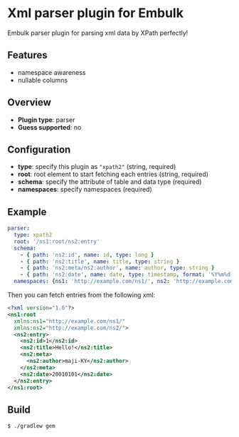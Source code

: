 # Xml parser plugin for Embulk

Embulk parser plugin for parsing xml data by XPath perfectly!

## Features

- namespace awareness
- nullable columns

## Overview

* **Plugin type**: parser
* **Guess supported**: no

## Configuration

- **type**: specify this plugin as `"xpath2"` (string, required)
- **root**: root element to start fetching each entries (string, required)
- **schema**: specify the attribute of table and data type (required)
- **namespaces**: specify namespaces (required)

## Example

```yaml
parser:
  type: xpath2
  root: '/ns1:root/ns2:entry'
  schema:
    - { path: 'ns2:id', name: id, type: long }
    - { path: 'ns2:title', name: title, type: string }
    - { path: 'ns2:meta/ns2:author', name: author, type: string }
    - { path: 'ns2:date', name: date, type: timestamp, format: '%Y%m%d' }
  namespaces: {ns1: 'http://example.com/ns1/', ns2: 'http://example.com/ns2/'}
```

Then you can fetch entries from the following xml:
```xml
<?xml version="1.0"?>
<ns1:root
  xmlns:ns1="http://example.com/ns1/"
  xmlns:ns2="http://example.com/ns2/">
  <ns2:entry>
    <ns2:id>1</ns2:id>
    <ns2:title>Hello!</ns2:title>
    <ns2:meta>
      <ns2:author>maji-KY</ns2:author>
    </ns2:meta>
    <ns2:date>20010101</ns2:date>
  </ns2:entry>
</ns1:root>
```
## Build

```
$ ./gradlew gem
```
